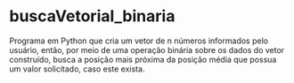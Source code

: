# buscaVetorial_binaria
Programa em Python que cria um vetor de n números informados pelo usuário, então, por meio de uma operação binária sobre os dados do vetor construído, busca a posição mais próxima da posição média que possua um valor solicitado, caso este exista.
